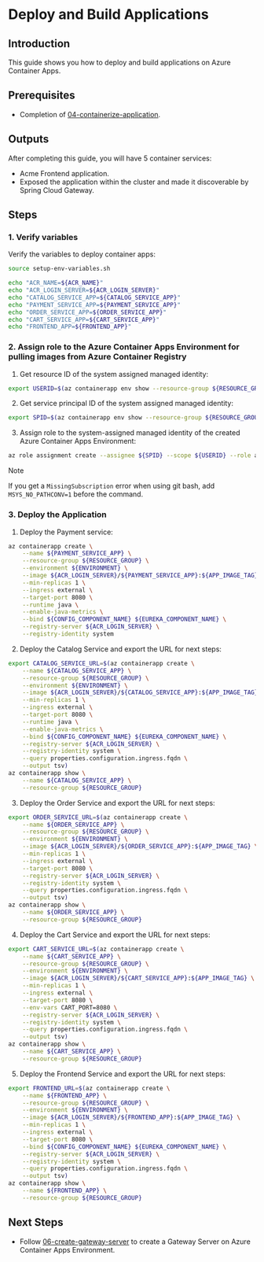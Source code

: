 # Deploy and Build Applications
## Introduction
This guide shows you how to deploy and build applications on Azure Container Apps.

## Prerequisites
- Completion of [04-containerize-application](./04-containerize-application.md).

## Outputs
After completing this guide, you will have 5 container services:
- Acme Frontend application.
- Exposed the application within the cluster and made it discoverable by Spring Cloud Gateway.

## Steps

### 1. Verify variables
Verify the variables to deploy container apps:
```bash
source setup-env-variables.sh

echo "ACR_NAME=${ACR_NAME}"
echo "ACR_LOGIN_SERVER=${ACR_LOGIN_SERVER}"
echo "CATALOG_SERVICE_APP=${CATALOG_SERVICE_APP}"
echo "PAYMENT_SERVICE_APP=${PAYMENT_SERVICE_APP}"
echo "ORDER_SERVICE_APP=${ORDER_SERVICE_APP}"
echo "CART_SERVICE_APP=${CART_SERVICE_APP}"
echo "FRONTEND_APP=${FRONTEND_APP}"
```

### 2. Assign role to the Azure Container Apps Environment for pulling images from Azure Container Registry
1. Get resource ID of the system assigned managed identity:
```bash
export USERID=$(az containerapp env show --resource-group ${RESOURCE_GROUP} --name ${ENVIRONMENT} --query id --output tsv)
```

2. Get service principal ID of the system assigned managed identity:
```bash
export SPID=$(az containerapp env show --resource-group ${RESOURCE_GROUP} --name ${ENVIRONMENT} --query identity.principalId --output tsv)
```

3. Assign role to the system-assigned managed identity of the created Azure Container Apps Environment:
```bash
az role assignment create --assignee ${SPID} --scope ${USERID} --role acrpull
```
> [!NOTE]
> If you get a `MissingSubscription` error when using git bash, add `MSYS_NO_PATHCONV=1` before the command.

### 3. Deploy the Application
1. Deploy the Payment service:
```bash
az containerapp create \
    --name ${PAYMENT_SERVICE_APP} \
    --resource-group ${RESOURCE_GROUP} \
    --environment ${ENVIRONMENT} \
    --image ${ACR_LOGIN_SERVER}/${PAYMENT_SERVICE_APP}:${APP_IMAGE_TAG} \
    --min-replicas 1 \
    --ingress external \
    --target-port 8080 \
    --runtime java \
    --enable-java-metrics \
    --bind ${CONFIG_COMPONENT_NAME} ${EUREKA_COMPONENT_NAME} \
    --registry-server ${ACR_LOGIN_SERVER} \
    --registry-identity system
```

2. Deploy the Catalog Service and export the URL for next steps:
```bash
export CATALOG_SERVICE_URL=$(az containerapp create \
    --name ${CATALOG_SERVICE_APP} \
    --resource-group ${RESOURCE_GROUP} \
    --environment ${ENVIRONMENT} \
    --image ${ACR_LOGIN_SERVER}/${CATALOG_SERVICE_APP}:${APP_IMAGE_TAG} \
    --min-replicas 1 \
    --ingress external \
    --target-port 8080 \
    --runtime java \
    --enable-java-metrics \
    --bind ${CONFIG_COMPONENT_NAME} ${EUREKA_COMPONENT_NAME} \
    --registry-server ${ACR_LOGIN_SERVER} \
    --registry-identity system \
    --query properties.configuration.ingress.fqdn \
    --output tsv)
az containerapp show \
    --name ${CATALOG_SERVICE_APP} \
    --resource-group ${RESOURCE_GROUP}
```

3. Deploy the Order Service and export the URL for next steps:
```bash
export ORDER_SERVICE_URL=$(az containerapp create \
    --name ${ORDER_SERVICE_APP} \
    --resource-group ${RESOURCE_GROUP} \
    --environment ${ENVIRONMENT} \
    --image ${ACR_LOGIN_SERVER}/${ORDER_SERVICE_APP}:${APP_IMAGE_TAG} \
    --min-replicas 1 \
    --ingress external \
    --target-port 8080 \
    --registry-server ${ACR_LOGIN_SERVER} \
    --registry-identity system \
    --query properties.configuration.ingress.fqdn \
    --output tsv)
az containerapp show \
    --name ${ORDER_SERVICE_APP} \
    --resource-group ${RESOURCE_GROUP}
```

4. Deploy the Cart Service and export the URL for next steps:
```bash
export CART_SERVICE_URL=$(az containerapp create \
    --name ${CART_SERVICE_APP} \
    --resource-group ${RESOURCE_GROUP} \
    --environment ${ENVIRONMENT} \
    --image ${ACR_LOGIN_SERVER}/${CART_SERVICE_APP}:${APP_IMAGE_TAG} \
    --min-replicas 1 \
    --ingress external \
    --target-port 8080 \
    --env-vars CART_PORT=8080 \
    --registry-server ${ACR_LOGIN_SERVER} \
    --registry-identity system \
    --query properties.configuration.ingress.fqdn \
    --output tsv)
az containerapp show \
    --name ${CART_SERVICE_APP} \
    --resource-group ${RESOURCE_GROUP}
```

5. Deploy the Frontend Service and export the URL for next steps:
```bash
export FRONTEND_URL=$(az containerapp create \
    --name ${FRONTEND_APP} \
    --resource-group ${RESOURCE_GROUP} \
    --environment ${ENVIRONMENT} \
    --image ${ACR_LOGIN_SERVER}/${FRONTEND_APP}:${APP_IMAGE_TAG} \
    --min-replicas 1 \
    --ingress external \
    --target-port 8080 \
    --bind ${CONFIG_COMPONENT_NAME} ${EUREKA_COMPONENT_NAME} \
    --registry-server ${ACR_LOGIN_SERVER} \
    --registry-identity system \
    --query properties.configuration.ingress.fqdn \
    --output tsv)
az containerapp show \
    --name ${FRONTEND_APP} \
    --resource-group ${RESOURCE_GROUP}
```

## Next Steps

- Follow [06-create-gateway-server](./06-create-gateway-server.md) to create a Gateway Server on Azure Container Apps Environment.